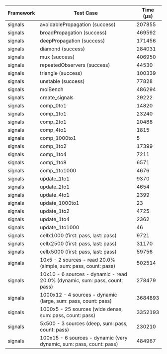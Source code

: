 | Framework | Test Case | Time (μs) |
| --- | --- | --- |
| signals | avoidablePropagation (success) | 207855 |
| signals | broadPropagation (success) | 469592 |
| signals | deepPropagation (success) | 171456 |
| signals | diamond (success) | 284031 |
| signals | mux (success) | 406950 |
| signals | repeatedObservers (success) | 44530 |
| signals | triangle (success) | 100339 |
| signals | unstable (success) | 77828 |
| signals | molBench | 486294 |
| signals | create_signals | 29222 |
| signals | comp_0to1 | 14820 |
| signals | comp_1to1 | 23240 |
| signals | comp_2to1 | 20488 |
| signals | comp_4to1 | 1815 |
| signals | comp_1000to1 | 5 |
| signals | comp_1to2 | 17399 |
| signals | comp_1to4 | 7211 |
| signals | comp_1to8 | 6571 |
| signals | comp_1to1000 | 4676 |
| signals | update_1to1 | 9370 |
| signals | update_2to1 | 4654 |
| signals | update_4to1 | 2399 |
| signals | update_1000to1 | 23 |
| signals | update_1to2 | 4725 |
| signals | update_1to4 | 2362 |
| signals | update_1to1000 | 46 |
| signals | cellx1000 (first: pass, last: pass) | 9721 |
| signals | cellx2500 (first: pass, last: pass) | 31170 |
| signals | cellx5000 (first: pass, last: pass) | 59756 |
| signals | 10x5 - 2 sources - read 20.0% (simple, sum: pass, count: pass) | 502514 |
| signals | 10x10 - 6 sources - dynamic - read 20.0% (dynamic, sum: pass, count: pass) | 278479 |
| signals | 1000x12 - 4 sources - dynamic (large, sum: pass, count: pass) | 3684893 |
| signals | 1000x5 - 25 sources (wide dense, sum: pass, count: pass) | 3352193 |
| signals | 5x500 - 3 sources (deep, sum: pass, count: pass) | 230210 |
| signals | 100x15 - 6 sources - dynamic (very dynamic, sum: pass, count: pass) | 484967 |

